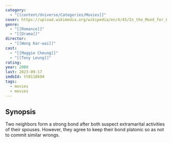 ```yaml
---
category:
  - "[[content/Universe/Categories/Movies]]"
cover: https://upload.wikimedia.org/wikipedia/en/4/45/In_the_Mood_for_Love_movie.jpg
genre:
  - "[[Romance]]"
  - "[[Drama]]"
director:
  - "[[Wong Kar-wai]]"
cast:
  - "[[Maggie Cheung]]"
  - "[[Tony Leung]]"
rating: 
year: 2000
last: 2023-09-17
imdbId: tt0118694
tags:
  - movies
  - movies
---
```

## Synopsis

Two neighbors form a strong bond after both suspect extramarital activities of their spouses. However, they agree to keep their bond platonic so as not to commit similar wrongs.



